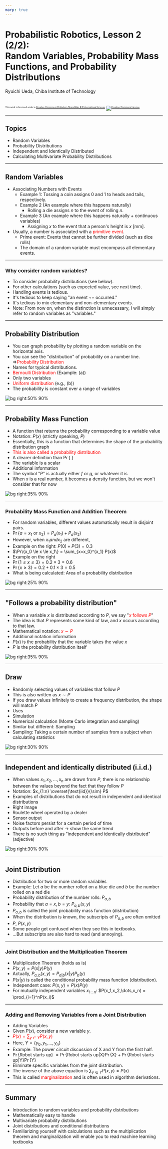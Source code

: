 ```yaml
---
marp: true
---
```


<!-- footer: Probabilistic Robotics, Part 2 -->

# Probabilistic Robotics, Lesson 2 (2/2): <br />Random Variables, Probability Mass Functions, and Probability Distributions

Ryuichi Ueda, Chiba Institute of Technology

<br />

<p style="font-size:50%">
This work is licensed under a <a rel="license" href="http://creativecommons.org/licenses/by-sa/4.0/">Creative Commons Attribution-ShareAlike 4.0 International License</a>.
<a rel="license" href="http://creativecommons.org/licenses/by-sa/4.0/">
<img alt="Creative Commons License" style="border-width:0" src="https://i.creativecommons.org/l/by-sa/4.0/88x31.png" /></a>
</p>

---

<!-- paginate: true -->

## Topics

- Random Variables
- Probability Distributions
- Independent and Identically Distributed
- Calculating Multivariate Probability Distributions

---

## Random Variables

- Associating Numbers with Events
    - Example 1: Tossing a coin assigns $0$ and $1$ to heads and tails, respectively.
    - Example 2 (An example where this happens naturally)
        - Rolling a die assigns $n$ to the event of rolling $n$.
    - Example 3 (An example where this happens naturally + continuous variables)
        - Assigning $x$ to the event that a person's height is $x$ [mm].
- Usually, a number is associated with a <span style="color:red">primitive event</span>.
    - Prime event: Events that cannot be further divided (such as dice rolls)
    - The domain of a random variable must encompass all elementary events.

---

### Why consider random variables?

- To consider probability distributions (see below).
- For other calculations (such as expected value, see next time).
- Handling events is tedious.
- It's tedious to keep saying "an event $\circ\circ$ occurred."
- It's tedious to mix elementary and non-elementary events.
- Note: From now on, when the distinction is unnecessary, I will simply refer to random variables as "variables."

---
## Probability Distribution

- You can graph probability by plotting a random variable on the horizontal axis.
- You can see the "distribution" of probability on a number line. $\Longrightarrow$<span style="color:red">Probability Distribution</span>
- Names for typical distributions.
- <span style="color:red">Bernoulli Distribution</span> (Example: (a))
- Only two variables
- <span style="color:red">Uniform distribution</span> (e.g., (b))
- The probability is constant over a range of variables

![bg right:50% 90%](./figs/prob_dist.png)

---

## Probability Mass Function

- A function that returns the probability corresponding to a variable value
- Notation: $P(x)$ (strictly speaking, $P$)
- Essentially, this is a function that determines the shape of the probability distribution graph
- <span style="color:red">This is also called a probability distribution</span>
- A clearer definition than $\Pr\{$ $\}$
- The variable is a scalar
- Additional information
- The symbol "$P$" is actually either $f$ or $g$, or whatever it is
- When $x$ is a real number, it becomes a density function, but
we won't consider that for now

![bg right:35% 90%](./figs/prob_dist.png)

---

### Probability Mass Function and Addition Theorem

- For random variables, different values ​​automatically result in disjoint pairs.
- $\Pr\{a=x_1 \text{\ or\ } x_2 \} = P_a(x_1) + P_a(x_2)$
- However, when $x_1 and x_2$ are different,
- Example on the right: $P(0) + P(3) = 0.3$
- $\Pr\{x_0 \le x \le x_1\} = \sum_{x=x_0}^{x_1} P(x)$
- Example on the right
- $\Pr\{1 \le x \le 3\} = 0.2\times 3 = 0.6$
- $\Pr\{x \ge 3\} = 0.2 + 0.1\times 3 = 0.5$
- What is being calculated: Area of ​​a probability distribution

![bg right:25% 90%](./figs/prob_dist_calc.png)

---

## "Follows a probability distribution"

- When a variable $x$ is distributed according to $P$,
we say "<span style="color:red">$x$ follows $P$</span>"
- The idea is that $P$ represents some kind of law,
and $x$ occurs according to that law.
- Mathematical notation: <span style="color:red">$x \sim P$</span>
- Additional notation information
- $P(x)$ is the probability that the variable takes the value $x$
- $P$ is the probability distribution itself

![bg right:35% 90%](./figs/prob_dist_dice.png)

---

## Draw

- Randomly selecting values ​​of variables that follow $P$
- This is also written as $x \sim P$
- If you draw values ​​infinitely to create a frequency distribution, the shape will match $P$
- Uses
- Simulation
- Numerical calculation
(Monte Carlo integration and sampling)
- Similar but different: Sampling
- Sampling: Taking a certain number of samples from a subject when calculating statistics

![bg right:30% 90%](./figs/draw.png)

---

## Independent and identically distributed (i.i.d.)

- When values ​​$x_1, x_2, \dots, x_n$ are drawn from $P$,
there is no relationship between the values ​​beyond the fact that they follow $P$
- Notation: $x_{1:n} \overset{\text{iid}}{\sim} P$
- Examples of distributions that do not result in independent and identical distributions
- Right image
- Roulette wheel operated by a dealer
- Sensor output
- Noise factors persist for a certain period of time
- Outputs before and after $\rightarrow$ show the same trend
- There is no such thing as "independent and identically distributed" (adjective)

![bg right:30% 90%](./figs/iid.png)

---

## Joint Distribution

- Distribution for two or more random variables
- Example: Let $a$ be the number rolled on a blue die and $b$ be the number rolled on a red die
- Probability distribution of the number rolls: $P_{a,b}$
- Probability that $a=x, b=y$: $P_{a,b}(x,y)$
- $P_{a,b}$ is called the joint probability mass function (distribution)
- When the distribution is known, the subscripts of $P_{a,b}$ are often omitted
- $P$, $P(x,y)$
- Some people get confused when they see this in textbooks.
- ...But subscripts are also hard to read (and annoying).

---

### Joint Distribution and the Multiplication Theorem

- Multiplication Theorem (holds as is)
- $P(x, y) = P(x|y)P(y)$
- Actually, $P_{a,b}(x, y) = P_{a|b}(x|y)P_{b}(y)$
- $P(x|y)$ is called the conditional probability mass function (distribution).
- Independent case: $P(x, y) = P(x)P(y)$
- For mutually independent variables $x_{1:n}$: $P(x_1,x_2,\dots,x_n) = \prod_{i=1}^nP(x_i)$

---

### Adding and Removing Variables from a Joint Distribution

- Adding Variables
- Given $P(x)$, consider a new variable $y$.
- <span style="color:red">$P(x) = \sum_{y \in Y}P(x, y)$</span>
- Here, $Y = \{y_0, y_1, \dots, y_n\}$
- Example: The power circuit discussion of X and Y from the first half.
- $\Pr\{$Robot starts up$\}$
$=\Pr\{$Robot starts up$|$X$\}\Pr\{$X$\} + \Pr\{$Robot starts up$|$Y$\}\Pr\{$Y$\}$
- Eliminate specific variables from the joint distribution.
- The inverse of the above equation is $\sum_{y \in Y}P(x, y) = P(x)$
- This is called <span style="color:red">marginalization</span> and is often used in algorithm derivations.

---

## Summary

- Introduction to random variables and probability distributions
- Mathematically easy to handle
- Multivariate probability distributions
- Joint distributions and conditional distributions
- Familiarizing yourself with calculations such as the multiplication theorem and marginalization will enable you to read machine learning textbooks
